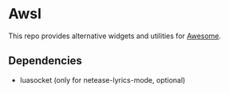 # Awsl

This repo provides alternative widgets and utilities for [Awesome](https://github.com/awesomeWM/awesome).

## Dependencies

- luasocket (only for netease-lyrics-mode, optional)